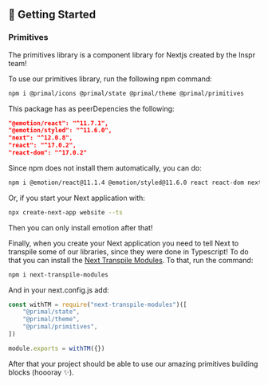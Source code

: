 ## 🎉 Getting Started
###  Primitives
The primitives library is a component library for Nextjs created by the Inspr team!

To use our primitives library, run the following npm command:

```bash
npm i @primal/icons @primal/state @primal/theme @primal/primitives
```

This package has as peerDepencies the following:
```json
"@emotion/react": "^11.7.1",
"@emotion/styled": "^11.6.0",
"next": "^12.0.8",
"react": "^17.0.2",
"react-dom": "^17.0.2"
```

Since npm does not install them automatically, you can do:
```bash
npm i @emotion/react@11.1.4 @emotion/styled@11.6.0 react react-dom next
```

Or, if you start your Next application with:

```bash
npx create-next-app website --ts
```

Then you can only install emotion after that!

Finally, when you create your Next application you need to tell Next to transpile some of our libraries, since they were done in Typescript! To do that you can install the [Next Transpile Modules](https://www.npmjs.com/package/next-transpile-modules). To that, run the command:

```bash
npm i next-transpile-modules
```

And in your next.config.js add:
```js
const withTM = require("next-transpile-modules")([
    "@primal/state",
    "@primal/theme",
    "@primal/primitives",
])

module.exports = withTM({})
```

After that your project should be able to use our amazing primitives building blocks (hoooray ✨).